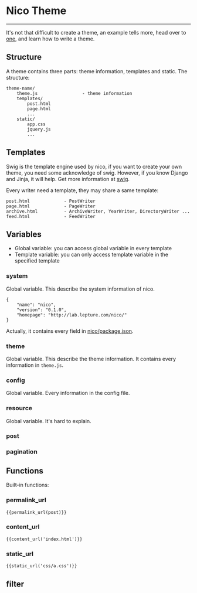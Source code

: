 # Nico Theme

------------

It's not that difficult to create a theme, an example tells more, head over to [one](https://github.com/lepture/nico-one), and learn how to write a theme.


## Structure

A theme contains three parts: theme information, templates and static. The structure:

```
theme-name/
    theme.js                 - theme information
    templates/
        post.html
        page.html
        ...
    static/
        app.css
        jquery.js
        ...
```


## Templates

Swig is the template engine used by nico, if you want to create your own theme, you need some acknowledge of swig. However, if you know Django and Jinja, it will help. Get more information at [swig](http://paularmstrong.github.com/swig/).

Every writer need a template, they may share a same template:

```
post.html             - PostWriter
page.html             - PageWriter
archive.html          - ArchiveWriter, YearWriter, DirectoryWriter ...
feed.html             - FeedWriter
```

## Variables

- Global variable: you can access global variable in every template
- Template variable: you can only access template variable in the specified template


### system

Global variable. This describe the system information of nico.

```
{
    "name": "nico",
    "version": "0.1.0",
    "homepage": "http://lab.lepture.com/nico/"
}
```

Actually, it contains every field in [nico/package.json](https://github.com/lepture/nico/blob/master/package.json).

### theme

Global variable. This describe the theme information. It contains every information in `theme.js`.

### config

Global variable. Every information in the config file.

### resource

Global variable. It's hard to explain.

### post

### pagination


## Functions


Built-in functions:

### permalink_url

`{{permalink_url(post)}}`

### content_url

`{{content_url('index.html')}}`

### static_url

`{{static_url('css/a.css')}}`


## filter

